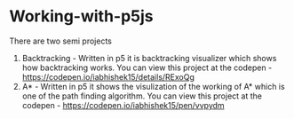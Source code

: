# Working-with-p5js

There are two semi projects

1) Backtracking - Written in p5 it is backtracking visualizer which shows how backtracking works.
    You can view this project at the codepen - https://codepen.io/iabhishek15/details/RExoQg
2) A* - Written in p5 it shows the visulization of the working of A* which is one of the path finding algorithm.
    You can view this project at the codepen - https://codepen.io/iabhishek15/pen/vvpydm
